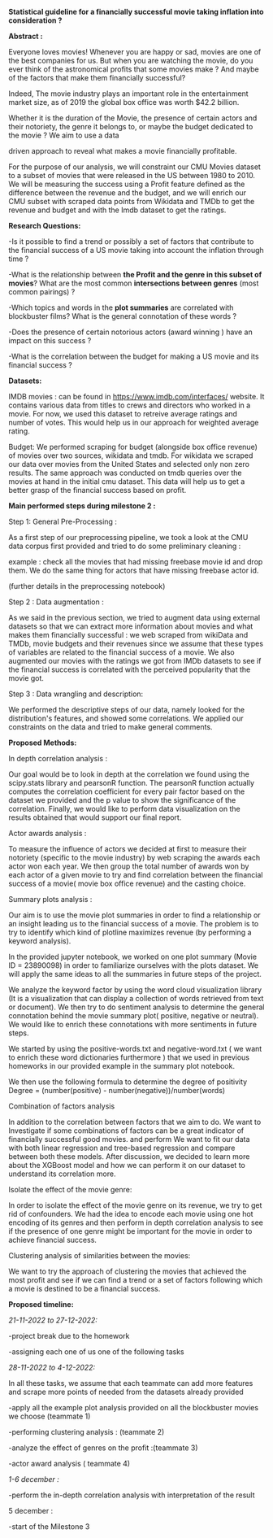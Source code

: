 ﻿**Statistical guideline for a financially successful movie taking inflation into consideration ?**


**Abstract :**

Everyone loves movies! Whenever you are happy or sad, movies are one of the best companies for us. But when you are watching the movie, do you ever think of the astronomical profits that some movies make ? And maybe of the factors that make them financially successful?

Indeed, The movie industry plays an important role in the entertainment market size, as of 2019 the global box office was worth $42.2 billion.

Whether it is the duration of the Movie, the presence of certain actors and their notoriety, the genre it belongs to, or maybe the budget dedicated to the movie ? We aim to use a data

driven approach to reveal what makes a movie financially profitable.

For the purpose of our analysis, we will constraint our CMU Movies dataset to a subset of movies that were released in the US between 1980 to 2010.  We will be measuring the success using a Profit feature defined as the difference between the revenue and the budget, and we will enrich our CMU subset with scraped data points from Wikidata and TMDb to get the revenue and budget and with the Imdb dataset to get the ratings. 


**Research Questions:**

-Is it possible to find a trend or possibly a set of factors that contribute to the financial success of a US movie taking into account the inflation through time ?

-What is the relationship between **the Profit and the genre in this subset of movies**? What are the most common **intersections between genres** (most common pairings) ?

-Which topics and words in the **plot summaries** are correlated with blockbuster films? What is the general connotation of these words ? 

-Does the presence of certain notorious actors (award winning ) have an impact on this success ?

-What is the correlation between the budget for making a US movie and its financial success ?  



**Datasets:**

IMDB movies : can be found in https://www.imdb.com/interfaces/ website. It contains 
various data from titles to crews and directors who worked in a movie.
For now, we used this dataset to retreive average ratings and number of votes.
This would help us in our approach for weighted average rating.

Budget: We performed scraping for budget (alongside box office revenue) of movies over two sources, wikidata
and tmdb. For wikidata we scraped our data over movies from the United States
and selected only non zero results. The same approach was conducted on tmdb queries
over the movies at hand in the initial cmu dataset. This data will help us
to get a better grasp of the financial success based on profit.



**Main performed steps during milestone 2 :**



Step 1: General Pre-Processing :

As a first step of our preprocessing pipeline, we took a look at the CMU data corpus first provided and tried to do some preliminary cleaning : 

example : check all the movies that had missing freebase movie id and drop them. We do the same thing for actors that have missing freebase actor id. 

(further details in the preprocessing notebook)

Step 2 : Data augmentation :

As we said in the previous section, we tried to augment data using external datasets so that we can extract more information about movies and what makes them financially successful : we web scraped from wikiData and TMDb, movie budgets and their revenues since we assume that these types of variables are related to the financial success of a movie. We also augmented our movies with the ratings we got from IMDb datasets to see if the financial success is correlated with the perceived popularity that the movie got. 

Step 3 : Data wrangling and description:

We performed the descriptive steps of our data, namely looked for the distribution's features, and showed some correlations. We applied our constraints on the data and tried to make general comments.


**Proposed Methods:**

In depth correlation analysis :

Our goal would be to look in depth at the correlation we found using the  scipy.stats library and pearsonR function. The pearsonR function actually computes the correlation coefficient for every pair factor based on the dataset we provided and the p value to show the significance of the correlation. Finally, we would like to perform data visualization on the results obtained that would support our final report.

Actor awards analysis :

To measure the influence of actors we decided at first to measure their notoriety (specific to the movie industry) by web scraping the awards each actor won each year. We then group the total number of awards won by each actor of a given movie to try and find correlation between the financial success of a movie( movie box office revenue) and the casting choice. 

Summary plots analysis :

Our aim is to use the movie plot summaries in order to find a relationship or an insight leading us to the financial success of a movie. The problem is to try to identify which kind of plotline maximizes revenue (by performing a keyword analysis). 

In the provided jupyter notebook, we worked on one plot summary (Movie ID = 23890098) in order to familiarize ourselves with the plots dataset. We will apply the same ideas to all the summaries in future steps of the project. 

We analyze the keyword factor by using the word cloud visualization library (It is a visualization that can display a collection of words retrieved from text or document). We then try to do sentiment analysis to determine the general connotation behind the movie summary plot( positive, negative or neutral). We would like to enrich these connotations with more sentiments in future steps.

We started by using the positive-words.txt and negative-word.txt ( we want to enrich these word dictionaries furthermore ) that we used in previous homeworks in our provided example in the summary plot notebook. 

We then use the following formula to determine the degree of positivity Degree = (number(positive) - number(negative))/number(words) 

Combination of factors analysis 

In addition to the correlation between factors that we aim to do. We want to Investigate if  some combinations of factors can be a great indicator of financially successful  good movies. and perform We want to fit our data with both linear regression and  tree-based regression and compare between both these models. After discussion, we decided to learn more about the XGBoost model and how we can perform it on our dataset to understand its correlation more. 

Isolate the effect of the movie genre:

In order to isolate the effect of the movie genre on its revenue, we try to get rid of confounders. We had the idea to encode each movie using one hot encoding of its genres and then perform in depth correlation analysis to see if the presence of one genre might be important for the movie in order to achieve financial success. 

Clustering analysis of similarities between the movies:

We want to try the approach of clustering the movies that achieved the most profit and see if we can find a trend or a set of factors following which a movie is destined to be a financial success.

**Proposed timeline:**

*21-11-2022 to 27-12-2022:*

-project break due to the homework 

-assigning each one of us one of the following tasks 

*28-11-2022 to 4-12-2022:* 

In all these tasks, we assume that each teammate can add more features and scrape more points of needed from the datasets already provided

-apply all the example plot analysis provided on all the blockbuster movies we choose (teammate 1)

-performing clustering analysis : (teammate 2)

-analyze the effect of genres on the profit :(teammate 3)

-actor award analysis ( teammate 4)

*1-6 december :*

-perform the in-depth correlation analysis with interpretation of the result

5 december :

-start of the Milestone 3 






